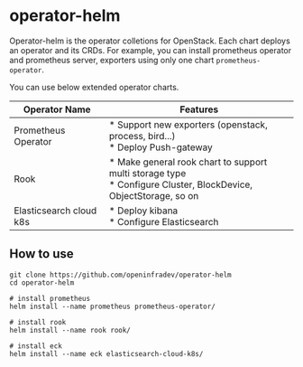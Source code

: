 # operator-helm

Operator-helm is the operator colletions for OpenStack.
Each chart deploys an operator and its CRDs.
For example, you can install prometheus operator and prometheus server, exporters using only one chart `prometheus-operator`.

You can use below extended operator charts.

| Operator Name | Features |
|---------------|----------|
| Prometheus Operator | * Support new exporters (openstack, process, bird...) <br/> * Deploy Push-gateway |
| Rook | * Make general rook chart to support multi storage type <br/> * Configure Cluster, BlockDevice, ObjectStorage, so on |
| Elasticsearch cloud k8s | * Deploy kibana <br/> * Configure Elasticsearch |

## How to use
```
git clone https://github.com/openinfradev/operator-helm
cd operator-helm

# install prometheus
helm install --name prometheus prometheus-operator/

# install rook
helm install --name rook rook/

# install eck
helm install --name eck elasticsearch-cloud-k8s/
```


